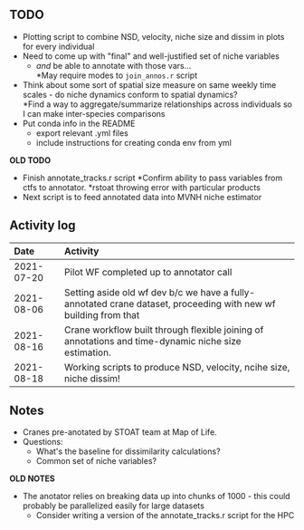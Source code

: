 ## TODO
* Plotting script to combine NSD, velocity, niche size and dissim in plots for every individual
* Need to come up with "final" and well-justified set of niche variables  
  * *and* be able to annotate with those vars...  
    *May require modes to `join_annos.r` script
* Think about some sort of spatial size measure on same weekly time scales - do niche dynamics conform to spatial dynamics?  
*Find a way to aggregate/summarize relationships across individuals so I can make inter-species comparisons  
* Put conda info in the README
  * export relevant .yml files
  * include instructions for creating conda env from yml  

**OLD TODO**
* Finish annotate_tracks.r script
  *Confirm ability to pass variables from ctfs to annotator.
  *rstoat throwing error with particular products
* Next script is to feed annotated data into MVNH niche estimator

## Activity log

|Date|Activity|
|:-|:------------|
|2021-07-20|Pilot WF completed up to annotator call|
|2021-08-06|Setting aside old wf dev b/c we have a fully-annotated crane dataset, proceeding with new wf building from that|
|2021-08-16|Crane workflow built through flexible joining of annotations and time-dynamic niche size estimation.|
|2021-08-18|Working scripts to produce NSD, velocity, ncihe size, niche dissim!|

## Notes
* Cranes pre-anotated by STOAT team at Map of Life.  
* Questions:  
  * What's the baseline for dissimilarity calculations?
  * Common set of niche variables?


**OLD NOTES**
* The anotator relies on breaking data up into chunks of 1000 - this could probably be parallelized easily for large datasets
  * Consider writing a version of the annotate_tracks.r script for the HPC